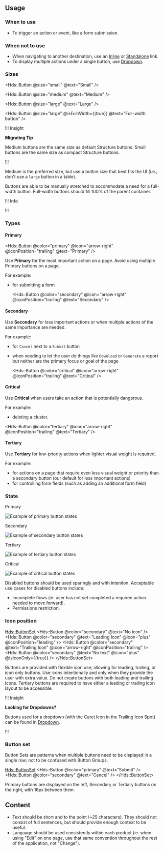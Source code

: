 ## Usage

### When to use

- To trigger an action or event, like a form submission.

### When not to use

- When navigating to another destination, use an [Inline](/components/link/inline/overview) or [Standalone](/components/link/standalone/overview) link.
- To display multiple actions under a single button, use [Dropdown](/components/dropdown/overview).

### Sizes

<Hds::Button @size="small" @text="Small" />

<Hds::Button @size="medium" @text="Medium" />

<Hds::Button @size="large" @text="Large" />

<Hds::Button @size="large" @isFullWidth={{true}} @text="Full-width button" />

!!! Insight

**Migrating Tip** 

Medium buttons are the same size as default Structure buttons. Small buttons are the same size as compact Structure buttons.

!!!

Medium is the preferred size, but use a button size that best fits the UI (i.e., don't use a `large` button in a table).

Buttons are able to be manually stretched to accommodate a need for a full-width button. Full-width buttons should fill 100% of the parent container.

!!! Info


!!!

### Types

#### Primary

<Hds::Button @color="primary" @icon="arrow-right" @iconPosition="trailing" @text="Primary" />

Use **Primary** for the most important action on a page. Avoid using multiple Primary buttons on a page.

For example:

- for submitting a form

  <Hds::Button @color="secondary" @icon="arrow-right" @iconPosition="trailing" @text="Secondary" />

#### Secondary

Use **Secondary** for less important actions or when multiple actions of the same importance are needed.

For example:

- for `Cancel` next to a `Submit` button
- when needing to let the user do things like `Download` or `Generate` a report but neither are the primary focus or goal of the page

  <Hds::Button @color="critical" @icon="arrow-right" @iconPosition="trailing" @text="Critical" />

#### Critical

Use **Critical** when users take an action that is potentially dangerous.

For example:

- deleting a cluster.

<Hds::Button @color="tertiary" @icon="arrow-right" @iconPosition="trailing" @text="Tertiary" />

#### Tertiary

Use **Tertiary** for low-priority actions when lighter visual weight is required.

For example:

- for actions on a page that require even less visual weight or priority than a secondary button (our default for less important actions)
- for controlling form fields (such as adding an additional form field)

### State

Primary

![Example of primary button states](/assets/components/button/button-state-primary.png)

Secondary

![Example of secondary button states](/assets/components/button/button-state-secondary.png)

Tertiary

![Example of tertiary button states](/assets/components/button/button-state-tertiary.png)

Critical

![Example of critical button states](/assets/components/button/button-state-critical.png)

Disabled buttons should be used sparingly and with intention. Acceptable use cases for disabled buttons include:

- Incomplete flows (ie. user has not yet completed a required action needed to move forward).
- Permissions restriction.

### Icon position

  <Hds::ButtonSet>
    <Hds::Button @color="secondary" @text="No icon" />
    <Hds::Button @color="secondary" @text="Leading Icon" @icon="plus" @iconPosition="leading" />
    <Hds::Button @color="secondary" @text="Trailing Icon" @icon="arrow-right" @iconPosition="trailing" />
    <Hds::Button @color="secondary" @text="No text" @icon="plus" @isIconOnly={{true}} />
  </Hds::ButtonSet>

Buttons are provided with flexible icon use; allowing for leading, trailing, or icon only buttons. Use icons intentionally and only when they provide the user with extra value. Do not create buttons with both leading and trailing icons. Tertiary buttons are required to have either a leading or trailing icon layout to be accessible.

!!! Insight

**Looking for Dropdowns?**

Buttons used for a dropdown (with the Caret Icon in the Trailing Icon Spot) can be found in [Dropdown](/components/dropdown/overview).

!!!

### Button set

Button Sets are patterns when multiple buttons need to be displayed in a single row; not to be confused with Button Groups.

  <Hds::ButtonSet>
    <Hds::Button @color="primary" @text="Submit" />
    <Hds::Button @color="secondary" @text="Cancel" />
  </Hds::ButtonSet>

Primary buttons are displayed on the left, Secondary or Tertiary buttons on the right, with 16px between them.

## Content

- Text should be short and to the point (~25 characters). They should not consist of full sentences, but should provide enough context to be useful.
- Language should be used consistently within each product (ie. when using "Edit" on one page, use that same convention throughout the rest of the application, not "Change").
